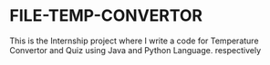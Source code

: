 # FILE-TEMP-CONVERTOR
This is the Internship project where I write a code for Temperature Convertor and Quiz  using Java and Python  Language. respectively
